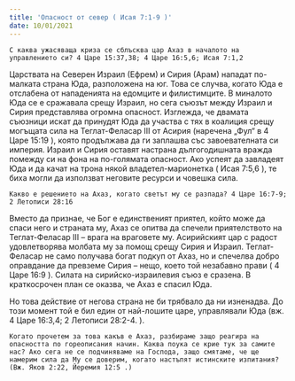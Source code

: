 ```yaml
---
title: 'Опасност от север ( Исая 7:1-9 )'
date: 10/01/2021
---
```


`С каква ужасяваща криза се сблъсква цар Ахаз в началото на управлението си? 4 Царе 15:37,38; 4 Царе 16:5,6; Исая 7:1,2`

Царствата на Северен Израил (Ефрем) и Сирия (Арам) нападат по-малката страна Юда, разположена на юг. Това се случва, когато Юда е отслабена от нападенията на едомците и филистимците. В миналото Юда се е сражавала срещу Израил, но сега съюзът между Израил и Сирия представлява огромна опасност. Изглежда, че двамата съюзници искат да принудят Юда да участва с тях в коалиция срещу могъщата сила на Теглат-Феласар III от Асирия (наречена „Фул“ в 4 Царе 15:19 ), която продължава да ги заплашва със завоевателната си империя. Израил и Сирия оставят настрана дългогодишната вражда помежду си на фона на по-голямата опасност. Ако успеят да завладеят Юда и да качат на трона някой владетел-марионетка ( Исая 7:5,6 ), те биха могли да използват неговите ресурси и човешка сила.

`Какво е решението на Ахаз, когато светът му се разпада? 4 Царе 16:7-9; 2 Летописи 28:16`

Вместо да признае, че Бог е единственият приятел, който може да спаси него и страната му, Ахаз се опитва да спечели приятелството на Теглат-Феласар III – врага на враговете му. Асирийският цар с радост удовлетворява молбата му за помощ срещу Сирия и Израил. Теглат-Феласар не само получава богат подкуп от Ахаз, но и спечелва добро оправдание да превземе Сирия – нещо, което той незабавно прави ( 4 Царе 16:9 ). Силата на сирийско-израилевия съюз е сразена. В краткосрочен план се оказва, че Ахаз е спасил Юда.

Но това действие от негова страна не би трябвало да ни изненадва. До този момент той е бил един от най-лошите царе, управлявали Юда (вж. 4 Царе 16:3,4; 2 Летописи 28:2-4. ).

`Когато прочетем за това какъв е Ахаз, разбираме защо реагира на опасността по гореописания начин. Каква поука се крие тук за самите нас? Ако сега не се подчиняваме на Господа, защо смятаме, че ще намерим сила да Му се доверим, когато настъпят истинските изпитания? (Вж. Яков 2:22, Йеремия 12:5 .)`